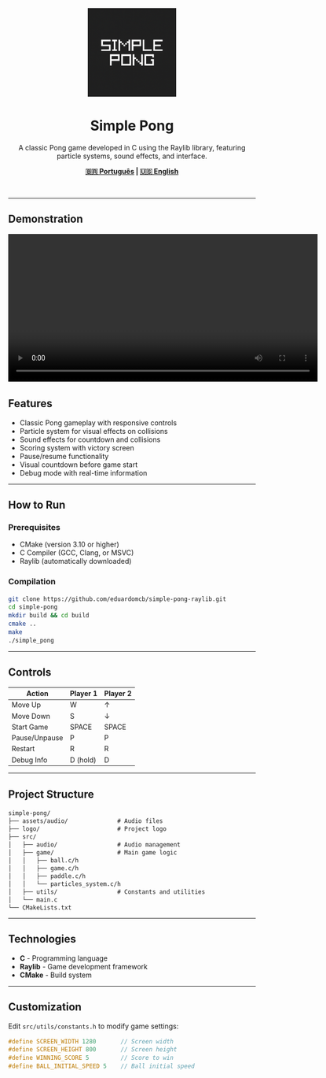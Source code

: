 <div align="center">
  <img src="logo/icon_simple_pong.png" alt="Simple Pong Logo" width="180" height="180">
  <h1>Simple Pong</h1>
  <p>A classic Pong game developed in C using the Raylib library, featuring particle systems, sound effects, and interface.</p>

**[🇧🇷 Português](README-pt.md) | [🇺🇸 English](README.md)**
</div>

<br>

---

## Demonstration

<video width="630" height="300" src="https://github.com/user-attachments/assets/62f48423-103b-467e-acc9-d8c0ba7469be"></video>


## Features

- Classic Pong gameplay with responsive controls
- Particle system for visual effects on collisions
- Sound effects for countdown and collisions
- Scoring system with victory screen
- Pause/resume functionality
- Visual countdown before game start
- Debug mode with real-time information

---

## How to Run

### Prerequisites

- CMake (version 3.10 or higher)
- C Compiler (GCC, Clang, or MSVC)
- Raylib (automatically downloaded)

### Compilation

```bash
git clone https://github.com/eduardomcb/simple-pong-raylib.git
cd simple-pong
mkdir build && cd build
cmake ..
make
./simple_pong
```

---

## Controls

| Action | Player 1 | Player 2 |
|--------|----------|----------|
| Move Up | W | ↑ |
| Move Down | S | ↓ |
| Start Game | SPACE | SPACE |
| Pause/Unpause | P | P |
| Restart | R | R |
| Debug Info | D (hold) | D |

---

## Project Structure

```
simple-pong/
├── assets/audio/              # Audio files
├── logo/                      # Project logo
├── src/
│   ├── audio/                 # Audio management
│   ├── game/                  # Main game logic
│   │   ├── ball.c/h
│   │   ├── game.c/h
│   │   ├── paddle.c/h
│   │   └── particles_system.c/h
│   ├── utils/                 # Constants and utilities
│   └── main.c
└── CMakeLists.txt
```

---

## Technologies

- **C** - Programming language
- **Raylib** - Game development framework
- **CMake** - Build system

---

## Customization

Edit `src/utils/constants.h` to modify game settings:

```c
#define SCREEN_WIDTH 1280       // Screen width
#define SCREEN_HEIGHT 800       // Screen height
#define WINNING_SCORE 5         // Score to win
#define BALL_INITIAL_SPEED 5    // Ball initial speed
```
